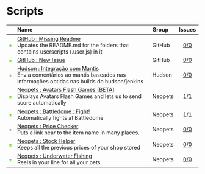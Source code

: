# Scripts
||Name|Group|Issues
:---:|:---|:---|:---:
[![Install](../resources/image/download_icon.png)](../../../raw/master/scripts/GitHub_Missing_Readme/main.user.js "Install")|[GitHub : Missing Readme](GitHub_Missing_Readme)<br />Updates the README.md for the folders that contains userscripts (.user.js) in it|GitHub|[0/0](../issues?labels=GitHub%20%3A%20Missing%20Readme&state=open "GitHub : Missing Readme")
[![Install](../resources/image/download_icon.png)](../../../raw/master/scripts/GitHub_New_Issue/github_new_issue.user.js "Install")|[GitHub : New Issue](GitHub_New_Issue)<br />|GitHub|[0/0](../issues?labels=GitHub%20%3A%20New%20Issue&state=open "GitHub : New Issue")
[![Install](../resources/image/download_icon.png)](../../../raw/master/scripts/Hudson_Integracao_com_Mantis/178643.user.js "Install")|[Hudson : Integração com Mantis](Hudson_Integracao_com_Mantis)<br />Envia comentários ao mantis baseados nas informações obtidas nas builds do hudson/jenkins|Hudson|[0/0](../issues?labels=Hudson%20%3A%20Integra%C3%A7%C3%A3o%20com%20Mantis&state=open "Hudson : Integração com Mantis")
[![Install](../resources/image/download_icon.png)](../../../raw/master/scripts/Neopets_Avatars_Flash_Games_BETA/127882.user.js "Install")|[Neopets : Avatars Flash Games [BETA]](Neopets_Avatars_Flash_Games_BETA)<br />Displays Avatars Flash Games and lets us to send score automatically|Neopets|[1/1](../issues?labels=Neopets%20%3A%20Avatars%20Flash%20Games%20%5BBETA%5D&state=open "Neopets : Avatars Flash Games [BETA]")
[![Install](../resources/image/download_icon.png)](../../../raw/master/scripts/Neopets_Battledome_Fight/161251.user.js "Install")|[Neopets : Battledome : Fight!](Neopets_Battledome_Fight)<br />Automatically fights at Battledome|Neopets|[1/1](../issues?labels=Neopets%20%3A%20Battledome%20%3A%20Fight!&state=open "Neopets : Battledome : Fight!")
[![Install](../resources/image/download_icon.png)](../../../raw/master/scripts/Neopets_Price_Checker/112692.user.js "Install")|[Neopets : Price Checker](Neopets_Price_Checker)<br />Puts a link near to the item name in many places.|Neopets|[0/0](../issues?labels=Neopets%20%3A%20Price%20Checker&state=open "Neopets : Price Checker")
[![Install](../resources/image/download_icon.png)](../../../raw/master/scripts/Neopets_Stock_Helper/60748.user.js "Install")|[Neopets : Stock Helper](Neopets_Stock_Helper)<br />Keeps all the previous prices of your shop stored|Neopets|[0/0](../issues?labels=Neopets%20%3A%20Stock%20Helper&state=open "Neopets : Stock Helper")
[![Install](../resources/image/download_icon.png)](../../../raw/master/scripts/Neopets_Underwater_Fishing/34126.user.js "Install")|[Neopets : Underwater Fishing](Neopets_Underwater_Fishing)<br />Reels in your line for all your pets|Neopets|[0/0](../issues?labels=Neopets%20%3A%20Underwater%20Fishing&state=open "Neopets : Underwater Fishing")
